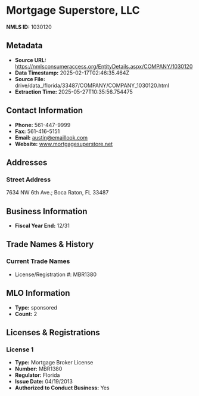 # Mortgage Superstore, LLC

**NMLS ID:** 1030120

## Metadata
- **Source URL:** https://nmlsconsumeraccess.org/EntityDetails.aspx/COMPANY/1030120
- **Data Timestamp:** 2025-02-17T02:46:35.464Z
- **Source File:** drive/data_/florida/33487/COMPANY/COMPANY_1030120.html
- **Extraction Time:** 2025-05-27T10:35:56.754475

## Contact Information
- **Phone:** 561-447-9999
- **Fax:** 561-416-5151
- **Email:** austin@emaillook.com
- **Website:** www.mortgagesuperstore.net

## Addresses
### Street Address
7634 NW 6th Ave.; Boca Raton, FL 33487

## Business Information
- **Fiscal Year End:** 12/31

## Trade Names & History
### Current Trade Names
- License/Registration #: MBR1380

## MLO Information
- **Type:** sponsored
- **Count:** 2

## Licenses & Registrations

### License 1
- **Type:** Mortgage Broker License
- **Number:** MBR1380
- **Regulator:** Florida
- **Issue Date:** 04/19/2013
- **Authorized to Conduct Business:** Yes
